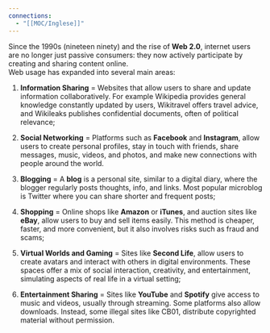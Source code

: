 ```yaml
---
connections:
  - "[[MOC/Inglese]]"
---
```

Since the 1990s (nineteen ninety) and the rise of **Web 2.0**, internet users are no longer just passive consumers: they now actively participate by creating and sharing content online.  
Web usage has expanded into several main areas:

 1. **Information Sharing** = Websites that allow users to share and update information collaboratively. For example Wikipedia provides general knowledge constantly updated by users, Wikitravel offers travel advice, and Wikileaks publishes confidential documents, often of political relevance;

2. **Social Networking** = Platforms such as **Facebook** and **Instagram**, allow users to create personal profiles, stay in touch with friends, share messages, music, videos, and photos, and make new connections with people around the world.

3. **Blogging** =  A **blog** is a personal site, similar to a digital diary, where the blogger regularly posts thoughts, info, and links. Most popular microblog is Twitter where you can share shorter and frequent posts;

4. **Shopping** = Online shops like **Amazon** or **iTunes**, and auction sites like **eBay**, allow users to buy and sell items easily. This method is cheaper, faster, and more convenient, but it also involves risks such as fraud and scams;

5. **Virtual Worlds and Gaming** =  Sites like **Second Life**, allow users to create avatars and interact with others in digital environments. These spaces offer a mix of social interaction, creativity, and entertainment, simulating aspects of real life in a virtual setting;

6. **Entertainment Sharing** = Sites like **YouTube** and **Spotify** give access to music and videos, usually through streaming. Some platforms also allow downloads. Instead, some illegal sites like CB01, distribute copyrighted material without permission.
